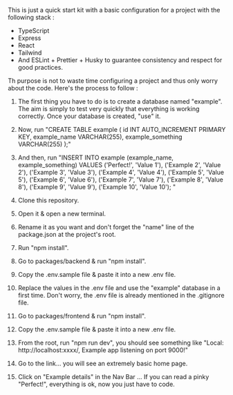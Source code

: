 This is just a quick start kit with a basic configuration for a project with the following stack :
- TypeScript
- Express
- React
- Tailwind
- And ESLint + Prettier + Husky to guarantee consistency and respect for good practices.

Th purpose is not to waste time configuring a project and thus only worry about the code.
Here's the process to follow : 

1. The first thing you have to do is to create a database named "example". The aim is simply to test very quickly that everything is working correctly. Once your database is created, "use" it.

2. Now, run "CREATE TABLE example (
    id INT AUTO_INCREMENT PRIMARY KEY,
    example_name VARCHAR(255),
    example_something VARCHAR(255)
);"

3. And then, run "INSERT INTO example (example_name, example_something) VALUES
('Perfect!', 'Value 1'),
('Example 2', 'Value 2'),
('Example 3', 'Value 3'),
('Example 4', 'Value 4'),
('Example 5', 'Value 5'),
('Example 6', 'Value 6'),
('Example 7', 'Value 7'),
('Example 8', 'Value 8'),
('Example 9', 'Value 9'),
('Example 10', 'Value 10');
"

4. Clone this repository.
5. Open it & open a new terminal.
3. Rename it as you want and don't forget the "name" line of the package.json at the project's root.
4. Run "npm install".
5. Go to packages/backend & run "npm install".
6. Copy the .env.sample file & paste it into a new .env file.
7. Replace the values in the .env file and use the "example" database in a first time. Don't worry, the .env file is already mentioned in the .gitignore file.
6. Go to packages/frontend & run "npm install".
7. Copy the .env.sample file & paste it into a new .env file.
9. From the root, run "npm run dev", you should see something like "Local: http://localhost:xxxx/, Example app listening on port 9000!"
10. Go to the link... you will see an extremely basic home page.
11. Click on "Example details" in the Nav Bar ... If you can read a pinky "Perfect!", everything is ok, now you just have to code.
